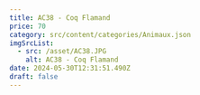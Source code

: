 ```yaml
---
title: AC38 - Coq Flamand
price: 70
category: src/content/categories/Animaux.json
imgSrcList:
  - src: /asset/AC38.JPG
    alt: AC38 - Coq Flamand
date: 2024-05-30T12:31:51.490Z
draft: false
---
```


